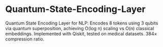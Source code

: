 # Quantum-State-Encoding-Layer
Quantum State Encoding Layer for NLP: Encodes 8 tokens using 3 qubits via quantum superposition, achieving O(log n) scaling vs O(n) classical embeddings. Implemented with Qiskit, tested on medical datasets. 384× compression ratio.
